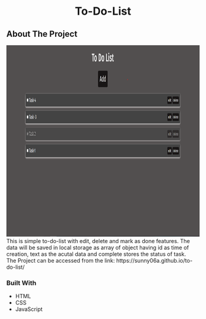 <div align="center">
<h1 align="center" >To-Do-List</h1>
</div>

<!-- ABOUT THE PROJECT -->
## About The Project
<img src="./demo.png" alt="demo-img" width=900px height=500px/>
This is simple to-do-list with edit, delete and mark as done features. The data will be saved in local storage as array of object having id as time of creation, text as the acutal data and complete stores the status of task.
<br>
The Project can be accessed from the link: https://sunny06a.github.io/to-do-list/



### Built With
<ul>
  <li>HTML</li>
  <li>CSS</li>
  <li>JavaScript</li>
</ul>

